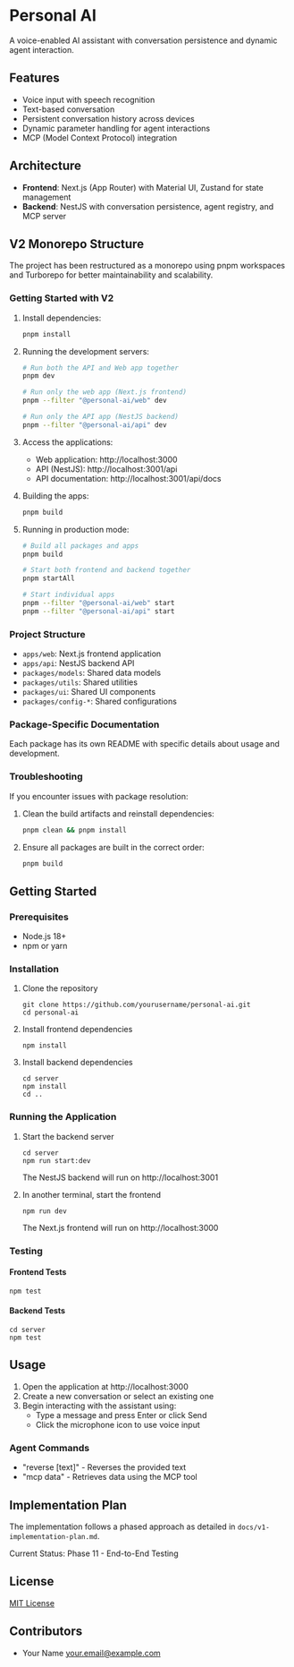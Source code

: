 # Personal AI

A voice-enabled AI assistant with conversation persistence and dynamic agent interaction.

## Features

- Voice input with speech recognition
- Text-based conversation
- Persistent conversation history across devices
- Dynamic parameter handling for agent interactions
- MCP (Model Context Protocol) integration

## Architecture

- **Frontend**: Next.js (App Router) with Material UI, Zustand for state management
- **Backend**: NestJS with conversation persistence, agent registry, and MCP server

## V2 Monorepo Structure

The project has been restructured as a monorepo using pnpm workspaces and Turborepo for better maintainability and scalability.

### Getting Started with V2

1. Install dependencies:

   ```bash
   pnpm install
   ```

2. Running the development servers:

   ```bash
   # Run both the API and Web app together
   pnpm dev

   # Run only the web app (Next.js frontend)
   pnpm --filter "@personal-ai/web" dev

   # Run only the API app (NestJS backend)
   pnpm --filter "@personal-ai/api" dev
   ```

3. Access the applications:

   - Web application: http://localhost:3000
   - API (NestJS): http://localhost:3001/api
   - API documentation: http://localhost:3001/api/docs

4. Building the apps:

   ```bash
   pnpm build
   ```

5. Running in production mode:

   ```bash
   # Build all packages and apps
   pnpm build

   # Start both frontend and backend together
   pnpm startAll

   # Start individual apps
   pnpm --filter "@personal-ai/web" start
   pnpm --filter "@personal-ai/api" start
   ```

### Project Structure

- `apps/web`: Next.js frontend application
- `apps/api`: NestJS backend API
- `packages/models`: Shared data models
- `packages/utils`: Shared utilities
- `packages/ui`: Shared UI components
- `packages/config-*`: Shared configurations

### Package-Specific Documentation

Each package has its own README with specific details about usage and development.

### Troubleshooting

If you encounter issues with package resolution:

1. Clean the build artifacts and reinstall dependencies:

   ```bash
   pnpm clean && pnpm install
   ```

2. Ensure all packages are built in the correct order:
   ```bash
   pnpm build
   ```

## Getting Started

### Prerequisites

- Node.js 18+
- npm or yarn

### Installation

1. Clone the repository

   ```
   git clone https://github.com/yourusername/personal-ai.git
   cd personal-ai
   ```

2. Install frontend dependencies

   ```
   npm install
   ```

3. Install backend dependencies
   ```
   cd server
   npm install
   cd ..
   ```

### Running the Application

1. Start the backend server

   ```
   cd server
   npm run start:dev
   ```

   The NestJS backend will run on http://localhost:3001

2. In another terminal, start the frontend
   ```
   npm run dev
   ```
   The Next.js frontend will run on http://localhost:3000

### Testing

#### Frontend Tests

```
npm test
```

#### Backend Tests

```
cd server
npm test
```

## Usage

1. Open the application at http://localhost:3000
2. Create a new conversation or select an existing one
3. Begin interacting with the assistant using:
   - Type a message and press Enter or click Send
   - Click the microphone icon to use voice input

### Agent Commands

- "reverse [text]" - Reverses the provided text
- "mcp data" - Retrieves data using the MCP tool

## Implementation Plan

The implementation follows a phased approach as detailed in `docs/v1-implementation-plan.md`.

Current Status: Phase 11 - End-to-End Testing

## License

[MIT License](LICENSE)

## Contributors

- Your Name <your.email@example.com>
